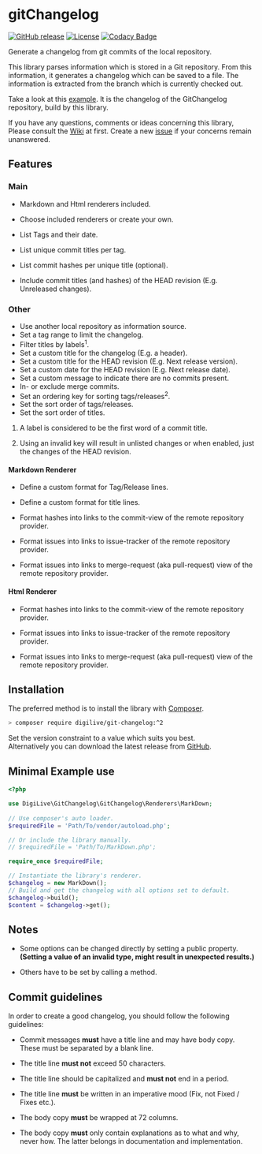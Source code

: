 # gitChangelog

[![GitHub release](https://img.shields.io/github/v/release/DigiLive/gitChangelog)](https://github.com/DigiLive/gitChangelog/releases)
[![License](https://img.shields.io/badge/License-BSD%203--Clause-blue.svg)](https://opensource.org/licenses/BSD-3-Clause)
[![Codacy Badge](https://app.codacy.com/project/badge/Grade/7f0447563661494daac0c4fae4335ac0)](https://www.codacy.com/gh/DigiLive/gitChangelog/dashboard?utm_source=github.com&amp;utm_medium=referral&amp;utm_content=DigiLive/gitChangelog&amp;utm_campaign=Badge_Grade)

Generate a changelog from git commits of the local repository.

This library parses information which is stored in a Git repository. From this
information, it generates a changelog which can be saved to a file. The
information is extracted from the branch which is currently checked out.

Take a look at this [example](CHANGELOG.md). It is the changelog of the
GitChangelog repository, build by this library.

If you have any questions, comments or ideas concerning this library, Please
consult the [Wiki](https://github.com/DigiLive/gitChangelog/wiki) at first.
Create a new [issue](https://github.com/DigiLive/gitChangelog/issues/new) if
your concerns remain unanswered.

## Features

### Main

* Markdown and Html renderers included.

* Choose included renderers or create your own.

* List Tags and their date.

* List unique commit titles per tag.

* List commit hashes per unique title (optional).

* Include commit titles (and hashes) of the HEAD revision (E.g. Unreleased
  changes).

### Other

* Use another local repository as information source.
* Set a tag range to limit the changelog.
* Filter titles by labels<sup>1</sup>.
* Set a custom title for the changelog (E.g. a header).
* Set a custom title for the HEAD revision (E.g. Next release version).
* Set a custom date for the HEAD revision (E.g. Next release date).
* Set a custom message to indicate there are no commits present.
* In- or exclude merge commits.
* Set an ordering key for sorting tags/releases<sup>2</sup>.
* Set the sort order of tags/releases.
* Set the sort order of titles.

1. A label is considered to be the first word of a commit title.

2. Using an invalid key will result in unlisted changes or when enabled, just
   the changes of the HEAD revision.

#### Markdown Renderer

* Define a custom format for Tag/Release lines.

* Define a custom format for title lines.

* Format hashes into links to the commit-view of the remote repository provider.

* Format issues into links to issue-tracker of the remote repository provider.

* Format issues into links to merge-request (aka pull-request) view of the
  remote repository provider.

#### Html Renderer

* Format hashes into links to the commit-view of the remote repository provider.

* Format issues into links to issue-tracker of the remote repository provider.

* Format issues into links to merge-request (aka pull-request) view of the
  remote repository provider.

## Installation

The preferred method is to install the library
with [Composer](http://getcomposer.org).

```sh
> composer require digilive/git-changelog:^2
```

Set the version constraint to a value which suits you best.  
Alternatively you can download the latest release
from [GitHub](https://github.com/DigiLive/gitChangelog/releases).

## Minimal Example use

```php
<?php

use DigiLive\GitChangelog\GitChangelog\Renderers\MarkDown;
 
// Use composer's auto loader.
$requiredFile = 'Path/To/vendor/autoload.php';

// Or include the library manually.
// $requiredFile = 'Path/To/MarkDown.php';

require_once $requiredFile;

// Instantiate the library's renderer.
$changelog = new MarkDown();
// Build and get the changelog with all options set to default.
$changelog->build();
$content = $changelog->get();
```

## Notes

* Some options can be changed directly by setting a public property.
  **(Setting a value of an invalid type, might result in unexpected results.)**

* Others have to be set by calling a method.

## Commit guidelines

In order to create a good changelog, you should follow the following guidelines:

* Commit messages **must** have a title line and may have body copy. These must
  be separated by a blank line.

* The title line **must not** exceed 50 characters.

* The title line should be capitalized and **must not** end in a period.

* The title line **must** be written in an imperative mood (Fix, not Fixed /
  Fixes etc.).

* The body copy **must** be wrapped at 72 columns.

* The body copy **must** only contain explanations as to what and why, never
  how. The latter belongs in documentation and implementation.
